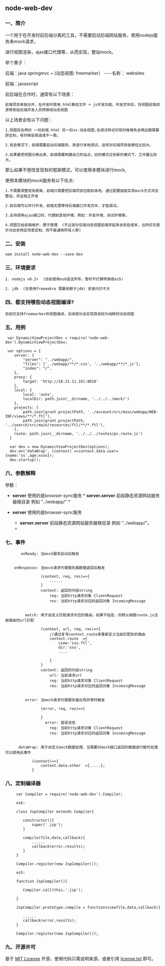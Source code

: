 ## node-web-dev

### 一、简介

一个用于在开发时前后端分离的工具，不需要启动后端网站服务，使用nodejs服务来mock请求，

进行视图渲染，ajax接口代理等，从而实现，整站mock。

举个栗子：

  后端：java springmvc + (动态视图: freemarker） ----名称： websites

  前端：javascript

  前后端在合作时，通常有以下场景：

	前端项目单独分开，在开发时使用.html静态文件 + js开发功能，开发完毕后，将视图前端资源等丢给后端开发人员转换成动态视图

  以上场景会有以下问题：

	1.视图存在两份 一份前端.html 另一份xx.动态视图,在调试样式时有时候难免会两边都需要顾全到，有时候容易造成不一致。

	2.有些情况下，前端需要启动后端服务，来进行本地调试，这样对后端项目依赖性比较大。

	3.如果要把视图分离出来，前端需要构建自己的站点，旧的模式迁到新的模式下，工作量比较大。

  那么如果不想改变现有的框架模式，可以使用本模块进行mock,

  使用本模块的mock服务有以下优点:

	1.不需要调整现有框架，前端只需要把后端项目拉取到本地，通过配置就能实现mock方式浏览整站，并且独立开发

	2.前后端可以并行开发，前端无需等待后端接口开发完毕，才能调试。

	3.支持调用ajax接口时，代理到其他环境，例如：开发环境，测试环境等。

	4.视图交给前端维护，便于管理  (不过部分后端动态视图前端学起来会有些成本，当然仅仅是针对这些特定场景定制，而不是通用所有人群)

### 二、安装

    npm install node-web-dev --save-dev
    
### 三、环境要求

    1. nodejs v6.2+  (目前使用es6语法所写，暂时不打算转换成es5)
    
    2. jdk  (在使用freemakre 需要依赖于jdk) 安装代价不大
    
    
### 四、都支持哪些动态视图编译?

    目前仅支持freemarker的视图编译，后续部分会实现其他较为纯粹的动态视图
     
### 五、用例
	
     var DynamicViewProjectDev = require('node-web-dev').DynamicViewProjectDev;	
	
     var options = {
        server: {
            "server": "../webapp/", 
            "files": ['../webapp/**/*.css', '../webapp/**/*.js'], 
            "index": "/", 
        },
        proxy: {
            target: 'http://10.21.11.161:8010' 
        },
        local: {
            local: 'auto', 
            localDir: path.join(__dirname, '../../../mock/') 
        },
        projects: [
            path.join(grunt.projectPath, '../account/src/main/webapp/WEB-INF/views/**/*.ftl'),
            path.join(grunt.projectPath, '../search/src/main/resources/ftl/**/*.ftl'),
        ],
        route: path.join(__dirname, '../../../routes/pc.route.js')
      }
     
      var dev = new DynamicViewProjectDev(options);
      dev.on('dataWrap', (context) =>context.data.user={name:'ss',age:xxxx});
      dev.startup();
      
### 六、参数解释

参数：

  * **server** 使用的是browser-sync服务
        * **server.server** 前段静态资源网站服务器根目录 例如 "../webapp/"
        *

  * **server** 使用的是browser-sync服务
    * **server.server** 前段静态资源网站服务器根目录 例如 "../webapp/"。
    * 
  
                     
        
        

### 七、事件

           onReady: 当mock服务启动后触发
        
        
        onResponse: 当mock请求代理服务器数据返回后触发
        
                    (content, req, res)=>{  
                    	......
                    }
                    content: 返回的内容string
                        req: 当前http请求对象 ClientRequest
                        res: 当前http请求对应的返回对象 IncomingMessage
        
        
             match: 用于自定义匹配请求对应的路由，如果不指定，则默认根据route.js注册路由的url匹配
        
                    (context, url, req, res)=>{
                    	//通过复写context.route来重新定义当前匹配到的路由
                    	context.route  ={
                    	    view:'sss.ftl',
                    	    dir:'xxx',
                    	    ....
                    	    
                    	}
                    }
                    content: 返回的内容string
                        url: 当前请求url
                        req: 当前http请求对象 ClientRequest
                        res: 当前http请求对应的返回对象 IncomingMessage
        
        
             error: 当mock请求代理服务器出现异常时触发
        
                    (error, req, res)=>{
                    
                    }
                      error: 错误消息
                        req: 当前http请求对象 ClientRequest
                        res: 当前http请求对应的返回对象 IncomingMessage
        
        
          dataWrap: 用于自定义mock数据处理，当需要对mock接口返回的数据进行额外处理可以使用此事件
                   
        	    (context)=>{
        	    	context.data.other  ={.....};
        	    }

### 八、定制编译器

         var Compiler = require('node-web-dev').Compiler;
         
         es6:
         
         class JspCompiler extends Compiler{
         	
         	constructor(){
         	    super('.jsp');
         	}
         	
         	compile(file,data,callback){
         		......
         		callback(error,results);
         	}
         }
         
         Compiler.register(new JspCompiler());
         
         es5:
         
         function JspCompiler(){
            
            Compiler.call(this,'.jsp');
            
         }
         
         JspCompiler.prototype.compile = function(viewfile,data,callback){
         	
         	......
         	callback(error,results);
         }
         
         Compiler.register(new JspCompiler());

### 九、开源许可
基于 [MIT License](http://zh.wikipedia.org/wiki/MIT_License) 开源，使用代码只需说明来源，或者引用 [license.txt](https://github.com/sofish/typo.css/blob/master/license.txt) 即可。
